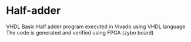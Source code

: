 # Half-adder
VHDL
Basic Half adder program executed in Vivado using VHDL language
The code is generated and verified using FPGA (zybo board)
